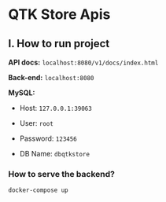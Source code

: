 # QTK Store Apis

## I. How to run project

<!-- **Front-end:** `localhost:3000` -->

**API docs:** `localhost:8080/v1/docs/index.html`

**Back-end:** `localhost:8080`

**MySQL:**

- Host: `127.0.0.1:39063`

- User: `root`

- Password: `123456`

- DB Name: `dbqtkstore`

### How to serve the backend?

```bash
docker-compose up
```
